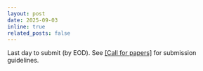 ```yaml
---
layout: post
date: 2025-09-03 
inline: true
related_posts: false
---
```


Last day to submit (by EOD). See <a href="https://reasoning-workshop.github.io/cfp/">[Call for papers]</a> for submission guidelines.
